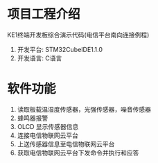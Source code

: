 # 项目工程介绍
KE1终端开发板综合演示代码(电信平台南向连接例程)
1. 开发平台: STM32CubeIDE1.1.0
2. 开发语言: C语言

# 软件功能
1. 读取板载温湿度传感器，光强传感器，噪音传感器
2. 蜂鸣器报警
3. OLCD 显示传感器信息
4. 连接电信物联网云平台
5. 上送传感器信息至电信物联网云平台
6. 获取电信物联网云平台下发命令并执行和应答
